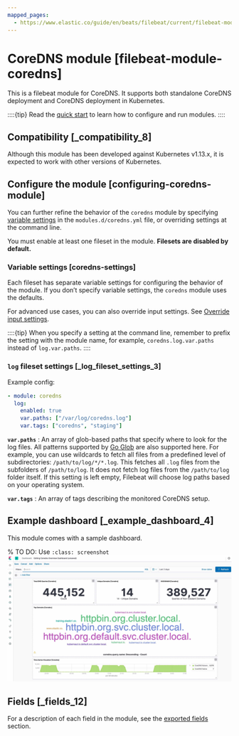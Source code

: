 ```yaml
---
mapped_pages:
  - https://www.elastic.co/guide/en/beats/filebeat/current/filebeat-module-coredns.html
---
```


# CoreDNS module [filebeat-module-coredns]

This is a filebeat module for CoreDNS. It supports both standalone CoreDNS deployment and CoreDNS deployment in Kubernetes.

::::{tip}
Read the [quick start](/reference/filebeat/filebeat-installation-configuration.md) to learn how to configure and run modules.
::::



## Compatibility [_compatibility_8]

Although this module has been developed against Kubernetes v1.13.x, it is expected to work with other versions of Kubernetes.


## Configure the module [configuring-coredns-module]

You can further refine the behavior of the `coredns` module by specifying [variable settings](#coredns-settings) in the `modules.d/coredns.yml` file, or overriding settings at the command line.

You must enable at least one fileset in the module. **Filesets are disabled by default.**


### Variable settings [coredns-settings]

Each fileset has separate variable settings for configuring the behavior of the module. If you don’t specify variable settings, the `coredns` module uses the defaults.

For advanced use cases, you can also override input settings. See [Override input settings](/reference/filebeat/advanced-settings.md).

::::{tip}
When you specify a setting at the command line, remember to prefix the setting with the module name, for example, `coredns.log.var.paths` instead of `log.var.paths`.
::::



### `log` fileset settings [_log_fileset_settings_3]

Example config:

```yaml
- module: coredns
  log:
    enabled: true
    var.paths: ["/var/log/coredns.log"]
    var.tags: ["coredns", "staging"]
```

**`var.paths`**
:   An array of glob-based paths that specify where to look for the log files. All patterns supported by [Go Glob](https://golang.org/pkg/path/filepath/#Glob) are also supported here. For example, you can use wildcards to fetch all files from a predefined level of subdirectories: `/path/to/log/*/*.log`. This fetches all `.log` files from the subfolders of `/path/to/log`. It does not fetch log files from the `/path/to/log` folder itself. If this setting is left empty, Filebeat will choose log paths based on your operating system.

**`var.tags`**
:   An array of tags describing the monitored CoreDNS setup.


## Example dashboard [_example_dashboard_4]

This module comes with a sample dashboard.

% TO DO: Use `:class: screenshot`
![kibana coredns](images/kibana-coredns.jpg)


## Fields [_fields_12]

For a description of each field in the module, see the [exported fields](/reference/filebeat/exported-fields-coredns.md) section.
